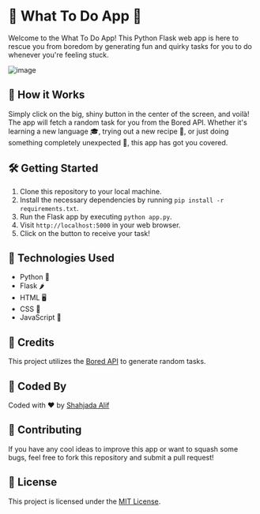 # 🎉 What To Do App 🎉

Welcome to the What To Do App! This Python Flask web app is here to rescue you from boredom by generating fun and quirky tasks for you to do whenever you're feeling stuck.

![image](https://github.com/shahjada0/What-To-Do/assets/103948683/717a6361-274d-40c6-8b83-c82835152be6)

## 🚀 How it Works

Simply click on the big, shiny button in the center of the screen, and voilà! The app will fetch a random task for you from the Bored API. Whether it's learning a new language 🎓, trying out a new recipe 🍳, or just doing something completely unexpected 🎉, this app has got you covered.

## 🛠️ Getting Started

1. Clone this repository to your local machine.
2. Install the necessary dependencies by running `pip install -r requirements.txt`.
3. Run the Flask app by executing `python app.py`.
4. Visit `http://localhost:5000` in your web browser.
5. Click on the button to receive your task!

## 🔧 Technologies Used

- Python 🐍
- Flask 🌶️
- HTML 🖥️
- CSS 🎨
- JavaScript 🌟

## 🌟 Credits

This project utilizes the [Bored API](https://www.boredapi.com/) to generate random tasks.

## 🎨 Coded By

Coded with ❤️ by [Shahjada Alif](https://github.com/shahjada0)

## 🎈 Contributing

If you have any cool ideas to improve this app or want to squash some bugs, feel free to fork this repository and submit a pull request!

## 📝 License

This project is licensed under the [MIT License](LICENSE).
